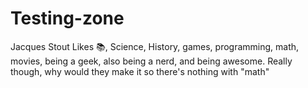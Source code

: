 # Testing-zone
Jacques Stout
Likes :books:, Science, History, games, programming, math, movies, being a geek, also being a nerd, and being awesome.
Really though, why would they make it so there's nothing with "math"

